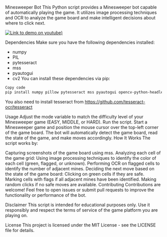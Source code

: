Minesweeper Bot
This Python script provides a Minesweeper bot capable of automatically playing the game. It utilizes image processing techniques and OCR to analyze the game board and make intelligent decisions about where to click next.

[![Link to demo on youtube](https://i3.ytimg.com/vi/COpXQbb-Ez4/maxresdefault.jpg))](https://youtu.be/COpXQbb-Ez4)

Dependencies
Make sure you have the following dependencies installed:
* numpy
* PIL
* pytesseract
* mss
* pyautogui
* cv2 
You can install these dependencies via pip:
```bash
Copy code
pip install numpy pillow pytesseract mss pyautogui opencv-python-headless
```

You also need to install tesseract from https://github.com/tesseract-ocr/tesseract

Usage
Adjust the mode variable to match the difficulty level of your Minesweeper game (EASY, MIDDLE, or HARD).
Run the script.
Start a Minesweeper game and position the mouse cursor over the top-left corner of the game board.
The bot will automatically detect the game board, read the state of the game, and make moves accordingly.
How It Works
The script works by:

Capturing screenshots of the game board using mss.
Analyzing each cell of the game grid:
Using image processing techniques to identify the color of each cell (green, flagged, or unknown).
Performing OCR on flagged cells to identify the number of adjacent mines.
Deciding the next move based on the state of the game board:
Clicking on green cells if they are safe.
Marking cells with flags if all adjacent mines have been identified.
Making random clicks if no safe moves are available.
Contributing
Contributions are welcome! Feel free to open issues or submit pull requests to improve the functionality or performance of the bot.

Disclaimer
This script is intended for educational purposes only. Use it responsibly and respect the terms of service of the game platform you are playing on.

License
This project is licensed under the MIT License - see the LICENSE file for details.





